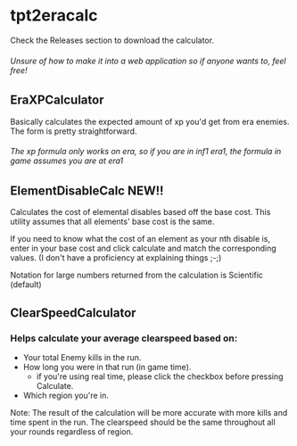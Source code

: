 # tpt2eracalc
Check the Releases section to download the calculator.
###### Unsure of how to make it into a web application so if anyone wants to, feel free!


## EraXPCalculator
  Basically calculates the expected amount of xp you'd get from era enemies.
  The form is pretty straightforward.
  ###### The xp formula only works on era, so if you are in inf1 era1, the formula in game assumes you are at era1
 
 
## ElementDisableCalc  NEW!!
  Calculates the cost of elemental disables based off the base cost.
  This utility assumes that all elements' base cost is the same.
  
 If you need to know what the cost of an element as your nth disable is, enter in your base cost and click calculate and match the corresponding values. (I don't have a proficiency at explaining things ;-;)
 
  Notation for large numbers returned from the calculation is Scientific (default)
 

## ClearSpeedCalculator
 ### Helps calculate your average clearspeed based on:
  - Your total Enemy kills in the run.
  - How long you were in that run (in game time).
    - if you're using real time, please click the checkbox before pressing Calculate.
  - Which region you're in.
  
   Note: The result of the calculation will be more accurate with more kills and time spent in the run.
      The clearspeed should be the same throughout all your rounds regardless of region.
